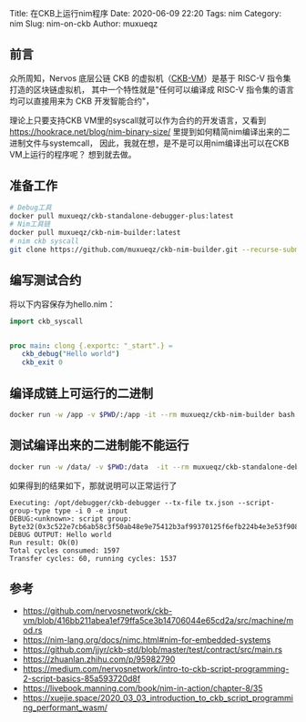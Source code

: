 Title: 在CKB上运行nim程序
Date: 2020-06-09 22:20
Tags: nim
Category: nim
Slug: nim-on-ckb
Author: muxueqz

## 前言
众所周知，Nervos 底层公链 CKB 的虚拟机（[CKB-VM](https://github.com/nervosnetwork/ckb-vm)）是基于 RISC-V 指令集打造的区块链虚拟机，
其中一个特性就是"任何可以编译成 RISC-V 指令集的语言均可以直接用来为 CKB 开发智能合约"，

理论上只要支持CKB VM里的syscall就可以作为合约的开发语言，又看到 https://hookrace.net/blog/nim-binary-size/ 里提到如何精简nim编译出来的二进制文件与systemcall，
因此，我就在想，是不是可以用nim编译出可以在CKB VM上运行的程序呢？
想到就去做。

## 准备工作
```bash
# Debug工具
docker pull muxueqz/ckb-standalone-debugger-plus:latest
# Nim工具链
docker pull muxueqz/ckb-nim-builder:latest
# nim ckb syscall
git clone https://github.com/muxueqz/ckb-nim-builder.git --recurse-submodules
```

## 编写测试合约

将以下内容保存为hello.nim：
```nim
import ckb_syscall


proc main: clong {.exportc: "_start".} =
   ckb_debug("Hello world")
   ckb_exit 0
```

## 编译成链上可运行的二进制
```bash
docker run -w /app -v $PWD/:/app -it --rm muxueqz/ckb-nim-builder bash -x /app/build.sh hello.nim
```

## 测试编译出来的二进制能不能运行
```bash
docker run -w /data/ -v $PWD:/data  -it --rm muxueqz/ckb-standalone-debugger-plus:latest /data/pkg/hello 0x10000000
```

如果得到的结果如下，那就说明可以正常运行了
```
Executing: /opt/debugger/ckb-debugger --tx-file tx.json --script-group-type type -i 0 -e input
DEBUG:<unknown>: script group: Byte32(0x3c522e7cb6ab58c3f50ab48e9e75412b3af99370125f6efb224b4e3e53f9085c) DEBUG OUTPUT: Hello world
Run result: Ok(0)
Total cycles consumed: 1597
Transfer cycles: 60, running cycles: 1537
```


## 参考
* https://github.com/nervosnetwork/ckb-vm/blob/416bb211abea1ef79ffa5ce3b14706044e65cd2a/src/machine/mod.rs
* https://nim-lang.org/docs/nimc.html#nim-for-embedded-systems
* https://github.com/jjyr/ckb-std/blob/master/test/contract/src/main.rs
* https://zhuanlan.zhihu.com/p/95982790
* https://medium.com/nervosnetwork/intro-to-ckb-script-programming-2-script-basics-85a593720d8f
* https://livebook.manning.com/book/nim-in-action/chapter-8/35
* https://xuejie.space/2020_03_03_introduction_to_ckb_script_programming_performant_wasm/
